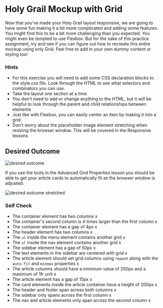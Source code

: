 # Holy Grail Mockup with Grid

Now that you've made your Holy Grail layout responsive, we are going to have some fun making it a bit more complicated and adding some features. You might find this to be a bit more challenging than you expected. You might even be tempted to use Flexbox. But for the sake of this practice assignment, try and see if you can figure out how to recreate this entire mockup using only Grid. Feel free to add in your own dummy content or styling too!

### Hints
- For this exercise you will need to add some CSS declaration blocks to the style.css file. Look through the HTML to see what selectors and combinators you can use.
- Take the layout one section at a time
- You don't need to add or change anything to the HTML, but it will be helpful to look through the parent and child relationships between elements
- Just like with Flexbox, you can easily center an item by making it into a grid
- Don't worry about the placeholder image element stretching when resizing the browser window. This will be covered in the Responsive lessons

## Desired Outcome

![desired outcome](./desired-outcome.png)

If you use the tools in the Advanced Grid Properties lesson you should be able to get your article cards to automatically fit as the browser window is adjusted:

![desired outcome stretched](./desired-outcome-stretched.png)

### Self Check
- The container element has two columns x
- The container's second column is 4 times larger than the first column x
- The container element has a gap of 4px x
- The header element has two columns x
- The `ul` inside the menu element contains another grid x
- The `ul` inside the nav element contains another grid x
- The sidebar element has a gap of 50px x
- The text elements in the sidebar are centered with grid x
- The article element should set grid columns using `repeat` along with the `auto-fit` and `minmax` properties x
- The article columns should have a minimum value of 250px and a maximum of 1fr unit x
- The article element has a gap of 15px x
- The card elements inside the article container have a height of 200px x
- The header and footer span across both columns x
- The sidebar only spans across the first column x
- The nav and article elements only span across the second column x
